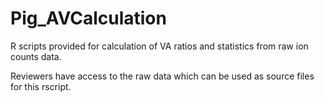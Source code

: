 # Pig_AVCalculation

R scripts provided for calculation of VA ratios and statistics from raw ion counts data. 

Reviewers have access to the raw data which can be used as source files for this rscript.
